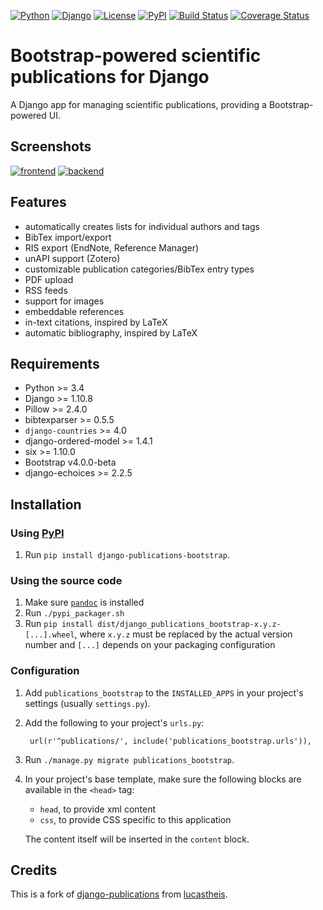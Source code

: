 [![Python](https://img.shields.io/badge/Python-3.4,3.5,3.6,3.7-blue.svg?style=flat-square)](/)
[![Django](https://img.shields.io/badge/Django1.11,2.1,2.2-blue.svg?style=flat-square)](/)
[![License](https://img.shields.io/badge/License-MIT-blue.svg?style=flat-square)](/LICENSE)
[![PyPI](https://img.shields.io/pypi/v/django_publications_bootstrap.svg?style=flat-square)](https://pypi.python.org/pypi/django-publications-bootstrap)
[![Build Status](https://travis-ci.org/mbourqui/django-publications-bootstrap.svg?branch=master)](https://travis-ci.org/mbourqui/django-publications-bootstrap)
[![Coverage Status](https://coveralls.io/repos/github/mbourqui/django-publications-bootstrap/badge.svg?branch=master)](https://coveralls.io/github/mbourqui/django-publications-bootstrap?branch=master)

# Bootstrap-powered scientific publications for Django

A Django app for managing scientific publications, providing a Bootstrap-powered UI.


## Screenshots

[![frontend][3]][1]
[![backend][4]][2]

[1]: https://raw.githubusercontent.com/mbourqui/django-publications-bootstrap/media/frontend.png
[2]: https://raw.githubusercontent.com/lucastheis/django-publications/media/backend.png
[3]: https://raw.githubusercontent.com/mbourqui/django-publications-bootstrap/media/frontend_small.png
[4]: https://raw.githubusercontent.com/lucastheis/django-publications/media/backend_small.png


## Features

* automatically creates lists for individual authors and tags
* BibTex import/export
* RIS export (EndNote, Reference Manager)
* unAPI support (Zotero)
* customizable publication categories/BibTex entry types
* PDF upload
* RSS feeds
* support for images
* embeddable references
* in-text citations, inspired by LaTeX
* automatic bibliography, inspired by LaTeX


## Requirements

* Python >= 3.4
* Django >= 1.10.8
* Pillow >= 2.4.0
* bibtexparser >= 0.5.5
* `django-countries` >= 4.0
* django-ordered-model >= 1.4.1
* six >= 1.10.0
* Bootstrap v4.0.0-beta
* django-echoices >= 2.2.5


## Installation

### Using [PyPI](https://pypi.python.org/pypi/django-publications-bootstrap)
1. Run `pip install django-publications-bootstrap`.

### Using the source code
1. Make sure [`pandoc`](http://pandoc.org/index.html) is installed
1. Run `./pypi_packager.sh`
1. Run `pip install dist/django_publications_bootstrap-x.y.z-[...].wheel`, where `x.y.z` must be replaced by the actual
   version number and `[...]` depends on your packaging configuration

### Configuration
1. Add `publications_bootstrap` to the `INSTALLED_APPS` in your project's settings (usually `settings.py`).
1. Add the following to your project's `urls.py`:

        url(r'^publications/', include('publications_bootstrap.urls')),

1. Run `./manage.py migrate publications_bootstrap`.
1. In your project's base template, make sure the following blocks are available in the `<head>` tag:
    * `head`, to provide xml content
    * `css`, to provide CSS specific to this application
  
    The content itself will be inserted in the `content` block.


## Credits

This is a fork of [django-publications](https://github.com/lucastheis/django-publications) from
[lucastheis](https://github.com/lucastheis).
